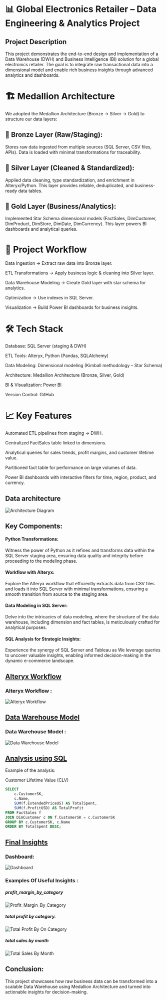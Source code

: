 # 📊 Global Electronics Retailer – Data Engineering & Analytics Project
## Project Description
This project demonstrates the end-to-end design and implementation of a Data Warehouse (DWH) and Business Intelligence (BI) solution for a global electronics retailer. The goal is to integrate raw transactional data into a dimensional model and enable rich business insights through advanced analytics and dashboards.
# 🏗️ Medallion Architecture

We adopted the Medallion Architecture (Bronze → Silver → Gold) to structure our data layers:

## 🔹 Bronze Layer (Raw/Staging):
Stores raw data ingested from multiple sources (SQL Server, CSV files, APIs). Data is loaded with minimal transformations for traceability.

## 🔹 Silver Layer (Cleaned & Standardized):
Applied data cleaning, type standardization, and enrichment in Alteryx/Python. This layer provides reliable, deduplicated, and business-ready data tables.

## 🔹 Gold Layer (Business/Analytics):
Implemented Star Schema dimensional models (FactSales, DimCustomer, DimProduct, DimStore, DimDate, DimCurrency). This layer powers BI dashboards and analytical queries.
# 🚀 Project Workflow

Data Ingestion → Extract raw data into Bronze layer.

ETL Transformations → Apply business logic & cleaning into Silver layer.

Data Warehouse Modeling → Create Gold layer with star schema for analytics.

Optimization → Use indexes in SQL Server.

Visualization → Build Power BI dashboards for business insights.

# 🛠️ Tech Stack

Database: SQL Server (staging & DWH)

ETL Tools: Alteryx, Python (Pandas, SQLAlchemy)

Data Modeling: Dimensional modeling (Kimball methodology – Star Schema)

Architecture: Medallion Architecture (Bronze, Silver, Gold)

BI & Visualization: Power BI

Version Control: GitHub

# 📈 Key Features

Automated ETL pipelines from staging → DWH.

Centralized FactSales table linked to dimensions.

Analytical queries for sales trends, profit margins, and customer lifetime value.

Partitioned fact table for performance on large volumes of data.

Power BI dashboards with interactive filters for time, region, product, and currency.

## Data architecture
![Architecture Diagram](https://github.com/ElSayed-Fathi/ElectronicsRetailDWH/blob/main/Docs/Data%20Warehouse%20Architecture.drawio.png)
## Key Components:

#### Python Transformations:
Witness the power of Python as it refines and transforms data within the SQL Server staging area, ensuring data quality and integrity before proceeding to the modeling phase.

#### Workflow with Alteryx:
Explore the Alteryx workflow that efficiently extracts data from CSV files and loads it into SQL Server with minimal transformations, ensuring a smooth transition from source to the staging area.

#### Data Modeling in SQL Server:
Delve into the intricacies of data modeling, where the structure of the data warehouse, including dimension and fact tables, is meticulously crafted for analytical purposes.

#### SQL Analysis for Strategic Insights:
Experience the synergy of SQL Server and Tableau as We leverage queries to uncover valuable insights, enabling informed decision-making in the dynamic e-commerce landscape.


## [Alteryx Workflow ](https://github.com/ElSayed-Fathi/ElectronicsRetailDWH/blob/main/2.%20ETL%20Pipeline/WorkFlow.png)

###  Alteryx Workflow :
![Alteryx Workflow](https://github.com/ElSayed-Fathi/ElectronicsRetailDWH/blob/main/2.%20ETL%20Pipeline/WorkFlow.png)

## [Data Warehouse Model ](https://github.com/ElSayed-Fathi/ElectronicsRetailDWH/blob/main/5.%20Power%20BI%20Charts/Data%20Model.png)

###  Data Warehouse Model :
![Data Warehouse Model](https://github.com/ElSayed-Fathi/ElectronicsRetailDWH/blob/main/5.%20Power%20BI%20Charts/Data%20Model.png)

## [Analysis using SQL](https://github.com/ElSayed-Fathi/ElectronicsRetailDWH/blob/main/4.%20SQL%20Scripts/3.%20Analytical%20Queries/SQL_Analytical_Queries_on_Global_Electronics_Retailer_DWH.sql)
Example of the analysis:

Customer Lifetime Value (CLV)

```sql
SELECT 
    c.CustomerSK,
    c.Name,
    SUM(f.ExtendedPriceUS) AS TotalSpent,
    SUM(f.ProfitUSD) AS TotalProfit
FROM FactSales f
JOIN DimCustomer c ON f.CustomerSK = c.CustomerSK
GROUP BY c.CustomerSK, c.Name
ORDER BY TotalSpent DESC;
```
## [Final Insights](https://github.com/ElSayed-Fathi/ElectronicsRetailDWH/blob/main/5.%20Power%20BI%20Charts/Files/dashboard.png)
### Dashboard:
![Dashboard](https://github.com/ElSayed-Fathi/ElectronicsRetailDWH/blob/main/5.%20Power%20BI%20Charts/Files/dashboard.png)
### Examples Of Useful Insights : 

##### profit_margin_by_category 
![Profit_Margin_By_Category](https://github.com/ElSayed-Fathi/ElectronicsRetailDWH/blob/main/5.%20Power%20BI%20Charts/Charts/profit_margin_by_category.png)

##### total profit by category. 
![Total Profit By On Category](https://github.com/ElSayed-Fathi/ElectronicsRetailDWH/blob/main/5.%20Power%20BI%20Charts/Charts/total%20profit%20by%20category.png)

##### total sales by month  
![Total Sales By Month](https://github.com/ElSayed-Fathi/ElectronicsRetailDWH/blob/main/5.%20Power%20BI%20Charts/Charts/total%20sales%20by%20month.png)



## Conclusion:

This project showcases how raw business data can be transformed into a scalable Data Warehouse using Medallion Architecture and turned into actionable insights for decision-making.
